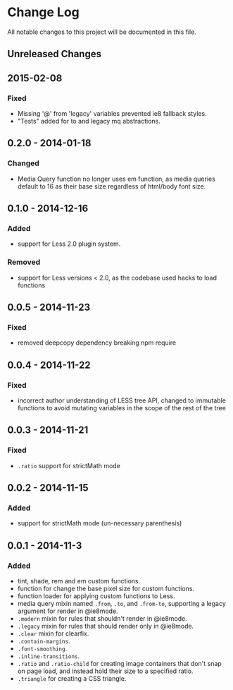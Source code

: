 # Change Log

All notable changes to this project will be documented in this file.

## Unreleased Changes
## 2015-02-08
### Fixed
- Missing '@' from 'legacy' variables prevented ie8 fallback styles.
- "Tests" added for to and legacy mq abstractions.

## 0.2.0 - 2014-01-18
### Changed
- Media Query function no longer uses em function, as media queries default to
  16 as their base size regardless of html/body font size.

## 0.1.0 - 2014-12-16
### Added
- support for Less 2.0 plugin system.

### Removed
- support for Less versions < 2.0, as the codebase used hacks to load functions

## 0.0.5 - 2014-11-23
### Fixed
- removed deepcopy dependency breaking npm require

## 0.0.4 - 2014-11-22
### Fixed
- incorrect author understanding of LESS tree API, changed to immutable
  functions to avoid mutating variables in the scope of the rest of the tree

## 0.0.3 - 2014-11-21
### Fixed
- `.ratio` support for strictMath mode

## 0.0.2 - 2014-11-15
### Added
- support for strictMath mode (un-necessary parenthesis)

## 0.0.1 - 2014-11-3
### Added
- tint, shade, rem and em custom functions.
- function for change the base pixel size for custom functions.
- function loader for applying custom functions to Less.
- media query mixin named `.from`, `.to`, and `.from-to`, supporting a legacy
  argument for render in @ie8mode.
- `.modern` mixin for rules that shouldn't render in @ie8mode.
- `.legacy` mixin for rules that should render only in @ie8mode.
- `.clear` mixin for clearfix.
- `.contain-margins`.
- `.font-smoothing`.
- `.inline-transitions`.
- `.ratio` and `.ratio-child` for creating image containers that don't snap on
  page load, and instead hold their size to a specified ratio.
- `.triangle` for creating a CSS triangle.
